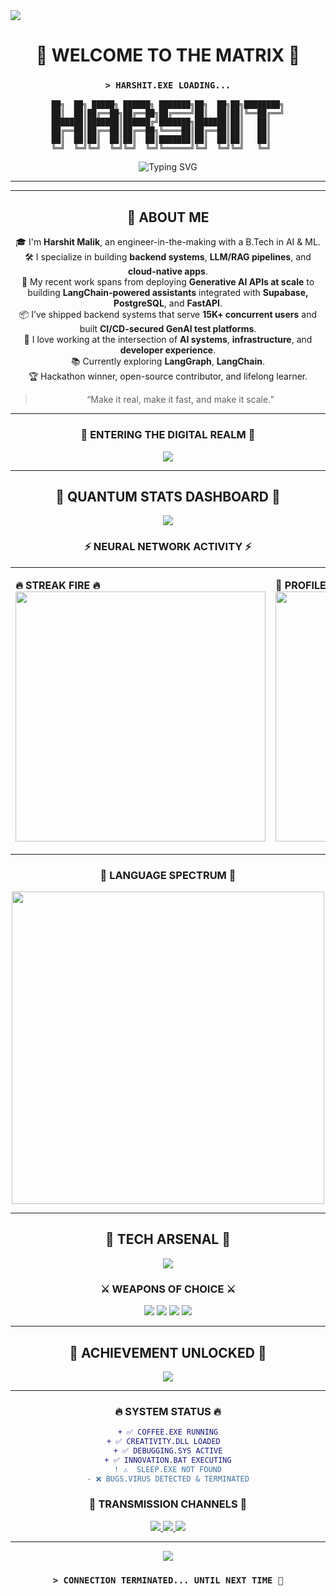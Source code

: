 <img src="https://komarev.com/ghpvc/?username=HarshitMalik22&style=for-the-badge&color=FF6B6B&labelColor=000"/>
<div align="center">

# 🌟 WELCOME TO THE MATRIX 🌟
### `> HARSHIT.EXE LOADING...`

```ascii
██╗  ██╗ █████╗ ██████╗ ███████╗██╗  ██╗██╗████████╗
██║  ██║██╔══██╗██╔══██╗██╔════╝██║  ██║██║╚══██╔══╝
███████║███████║██████╔╝███████╗███████║██║   ██║   
██╔══██║██╔══██║██╔══██╗╚════██║██╔══██║██║   ██║   
██║  ██║██║  ██║██║  ██║███████║██║  ██║██║   ██║   
╚═╝  ╚═╝╚═╝  ╚═╝╚═╝  ╚═╝╚══════╝╚═╝  ╚═╝╚═╝   ╚═╝   
```

<img src="https://readme-typing-svg.demolab.com?font=Orbitron&size=30&duration=3000&pause=1000&color=00F5FF&center=true&vCenter=true&width=600&lines=FULL+STACK+WIZARD+%F0%9F%A7%99%E2%80%8D%E2%99%82%EF%B8%8F;CODE+ARCHITECT+%F0%9F%8F%97%EF%B8%8F;DIGITAL+ALCHEMIST+%E2%9A%97%EF%B8%8F;BUG+TERMINATOR+%F0%9F%A4%96" alt="Typing SVG" />

---
---

## 🧠 ABOUT ME

🎓 I'm **Harshit Malik**, an engineer-in-the-making with a B.Tech in AI & ML.  
🛠 I specialize in building **backend systems**, **LLM/RAG pipelines**, and **cloud-native apps**.  
🚀 My recent work spans from deploying **Generative AI APIs at scale** to building **LangChain-powered assistants** integrated with **Supabase, PostgreSQL**, and **FastAPI**.  
📦 I’ve shipped backend systems that serve **15K+ concurrent users** and built **CI/CD-secured GenAI test platforms**.  
🤖 I love working at the intersection of **AI systems**, **infrastructure**, and **developer experience**.  
📚 Currently exploring **LangGraph**, **LangChain**.  
🏆 Hackathon winner, open-source contributor, and lifelong learner.

> “Make it real, make it fast, and make it scale.”

---

### 🔮 **ENTERING THE DIGITAL REALM** 🔮

<img src="https://capsule-render.vercel.app/api?type=waving&color=gradient&customColorList=6,11,20&height=200&section=header&text=NEXUS%20PROTOCOL&fontSize=50&fontColor=fff&animation=twinkling&fontAlignY=35"/>

</div>

---

<div align="center">

## 🚀 **QUANTUM STATS DASHBOARD** 🚀

<img src="https://capsule-render.vercel.app/api?type=rect&color=0:667eea,100:764ba2&height=2&section=header&reversal=false&textBg=false"/>

</div>

<div align="center">
  
### ⚡ **NEURAL NETWORK ACTIVITY** ⚡

<table>
<tr>
<td>

**🔥 STREAK FIRE 🔥**
<br/>
<img width="400" src="https://github-readme-streak-stats.herokuapp.com/?user=HarshitMalik22&theme=radical&hide_border=true&stroke=0000&background=0D1117&ring=FF6B6B&fire=FF6B6B&currStreakLabel=FF6B6B"/>

</td>
<td>

**💎 PROFILE MATRIX 💎**
<br/>
<img width="400" src="https://github-readme-stats.vercel.app/api?username=HarshitMalik22&show_icons=true&theme=radical&hide_border=true&bg_color=0D1117&title_color=FF6B6B&icon_color=FF6B6B&text_color=FFF&count_private=true&border_radius=15"/>

</td>
</tr>
</table>

### 🌈 **LANGUAGE SPECTRUM** 🌈
<img width="500" src="https://github-readme-stats.vercel.app/api/top-langs/?username=HarshitMalik22&hide=HTML&langs_count=10&layout=donut-vertical&theme=radical&hide_border=true&bg_color=0D1117&title_color=FF6B6B&text_color=FFF&border_radius=15&size_weight=0.5&count_weight=0.5&exclude_repo=github-readme-stats&count_private=true"/>

</div>

---

<div align="center">

## 🌟 **TECH ARSENAL** 🌟

<img src="https://skillicons.dev/icons?i=js,ts,python,react,nodejs,nextjs,tailwind,mongodb,postgresql,docker,aws,git&theme=dark&perline=6" />

### **⚔️ WEAPONS OF CHOICE ⚔️**

<img src="https://img.shields.io/badge/Frontend-React_Sorcery-61DAFB?style=for-the-badge&logo=react&logoColor=black&labelColor=000"/>
<img src="https://img.shields.io/badge/Backend-Node_Wizardry-339933?style=for-the-badge&logo=node.js&logoColor=white&labelColor=000"/>
<img src="https://img.shields.io/badge/Database-SQL_Mastery-4479A1?style=for-the-badge&logo=postgresql&logoColor=white&labelColor=000"/>
<img src="https://img.shields.io/badge/Cloud-AWS_Domination-FF9900?style=for-the-badge&logo=amazon-aws&logoColor=white&labelColor=000"/>

</div>

---

<div align="center">

## 🎯 **ACHIEVEMENT UNLOCKED** 🎯

<img src="https://github-profile-trophy.vercel.app/?username=HarshitMalik22&theme=radical&no-frame=true&no-bg=false&margin-w=4&row=2&column=3"/>

</div>

---

<div align="center">

### 🔥 **SYSTEM STATUS** 🔥

```diff
+ ✅ COFFEE.EXE RUNNING
+ ✅ CREATIVITY.DLL LOADED  
+ ✅ DEBUGGING.SYS ACTIVE
+ ✅ INNOVATION.BAT EXECUTING
! ⚠️  SLEEP.EXE NOT FOUND
- ❌ BUGS.VIRUS DETECTED & TERMINATED
```

### **📡 TRANSMISSION CHANNELS 📡**

<a href="https://www.linkedin.com/in/harshitmalik22/">
  <img src="https://img.shields.io/badge/LINKEDIN-0077B5?style=for-the-badge&logo=linkedin&logoColor=white&labelColor=000&color=0077B5"/>
</a>
<a href="https://twitter.com/harshitmalik22">
  <img src="https://img.shields.io/badge/TWITTER-1DA1F2?style=for-the-badge&logo=twitter&logoColor=white&labelColor=000&color=1DA1F2"/>
</a>
<a href="mailto:harshit@example.com">
  <img src="https://img.shields.io/badge/EMAIL-D14836?style=for-the-badge&logo=gmail&logoColor=white&labelColor=000&color=D14836"/>
</a>

---

<img src="https://capsule-render.vercel.app/api?type=waving&color=gradient&customColorList=6,11,20&height=100&section=footer&text=THANK%20YOU%20FOR%20VISITING&fontSize=20&fontColor=fff&animation=twinkling"/>

### `> CONNECTION TERMINATED... UNTIL NEXT TIME 🚀`



</div>
